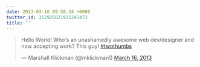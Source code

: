 ```yaml
---
date: 2013-03-16 09:58:24 +0000
twitter_id: 312925821931241472
title: ''
---
```


<blockquote class="twitter-tweet"><p lang="en" dir="ltr">Hello World! Who&#39;s an unashamedly awesome web dev/designer and now accepting work? This guy! <a href="https://twitter.com/hashtag/twothumbs?src=hash&amp;ref_src=twsrc%5Etfw">#twothumbs</a></p>&mdash; Marshall Klickman (@mklickman1) <a href="https://twitter.com/mklickman1/status/312912275566632961?ref_src=twsrc%5Etfw">March 16, 2013</a></blockquote>
<script async src="https://platform.twitter.com/widgets.js" charset="utf-8"></script>
